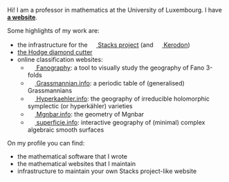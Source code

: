 Hi! I am a professor in mathematics at the University of Luxembourg. I have [**a website**](https://pbelmans.ncag.info).

Some highlights of my work are:
* the infrastructure for the [<img src="https://stacks.math.columbia.edu/static/stacks.ico" width="16"> Stacks project](https://stacks.math.columbia.edu) (and [<img src="https://kerodon.net/static/kerodon.ico" width="16"> Kerodon](https://kerodon.net))
* [the Hodge diamond cutter](https://cutter.ncag.info)
* online classification websites:
  - [<img src="https://www.fanography.info/static/favicon.png" width="16"> Fanography](https://fanography.info): a tool to visually study the geography of Fano 3-folds
  - [<img src="https://www.grassmannian.info/static/apple-touch-icon.png" width="16"> Grassmannian.info](https://grassmannian.info): a periodic table of (generalised) Grassmannians
  - [<img src="https://www.hyperkaehler.info/static/apple-touch-icon.png" width="16"> Hyperkaehler.info](https://hyperkaehler.info): the geography of irreducible holomorphic symplectic (or hyperkähler) varieties
  - [<img src="https://mgnbar.info/assets/img/apple-touch-icon.png" width="16"> Mgnbar.info](https://mgnbar.info): the geometry of Mgnbar
  - [<img src="https://superficie.info/apple-touch-icon.png" width="16"> superficie.info](https://superficie.info): interactive geography of (minimal) complex algebraic smooth surfaces

On my profile you can find:
* the mathematical software that I wrote
* the mathematical websites that I maintain
* infrastructure to maintain your own Stacks project-like website
